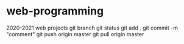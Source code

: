 # web-programming
2020-2021 web projects
git branch
git status
git add .
git commit -m "comment"
git push origin master
git pull origin master
